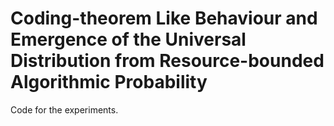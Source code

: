 # Coding-theorem Like Behaviour and Emergence of the Universal Distribution from Resource-bounded Algorithmic Probability

Code for the experiments.


